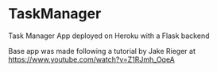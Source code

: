 # TaskManager
Task Manager App deployed on Heroku with a Flask backend

Base app was made following a tutorial by Jake Rieger at https://www.youtube.com/watch?v=Z1RJmh_OqeA
